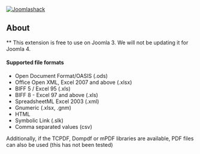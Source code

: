 [![Joomlashack](https://www.joomlashack.com/images/logo_circle.png)](https://www.joomlashack.com)

## About

** This extension is free to use on Joomla 3. We will not be updating it for Joomla 4.
 
#### Supported file formats

* Open Document Format/OASIS (.ods)
* Office Open XML, Excel 2007 and above (.xlsx)
* BIFF 5 / Excel 95 (.xls)
* BIFF 8 - Excel 97 and above (.xls)
* SpreadsheetML Excel 2003 (.xml)
* Gnumeric (.xlsx, .gnm)	
* HTML
* Symbolic Link (.slk)	
* Comma separated values (csv)

Additionally, if the TCPDF, Dompdf or mPDF libraries are available, PDF files can also be used (this has not been tested)
